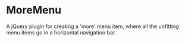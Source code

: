 # MoreMenu
A jQuery plugin for creating a 'more' menu item, where all the unfitting menu items go in a horizontal navigation bar.
